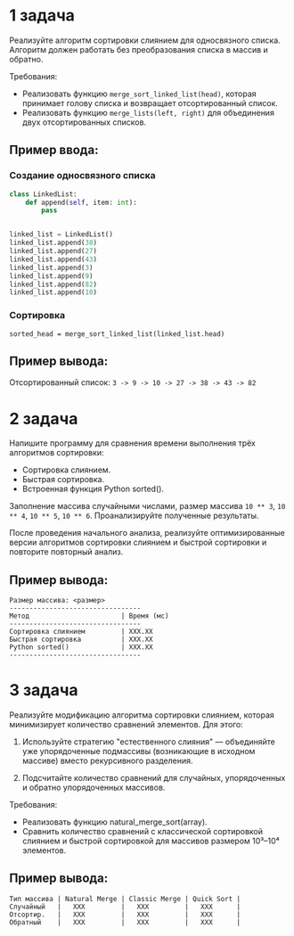 # 1 задача

Реализуйте алгоритм сортировки слиянием для односвязного списка. Алгоритм должен работать без преобразования списка в массив и обратно.

Требования:

- Реализовать функцию `merge_sort_linked_list(head)`, которая принимает голову списка и возвращает отсортированный список.
- Реализовать функцию `merge_lists(left, right)` для объединения двух отсортированных списков.

## Пример ввода:

### Создание односвязного списка

```python
class LinkedList:
    def append(self, item: int):
        pass


linked_list = LinkedList()
linked_list.append(38)
linked_list.append(27)
linked_list.append(43)
linked_list.append(3)
linked_list.append(9)
linked_list.append(82)
linked_list.append(10)
```

### Сортировка

`sorted_head = merge_sort_linked_list(linked_list.head)`

## Пример вывода:

Отсортированный список: `3 -> 9 -> 10 -> 27 -> 38 -> 43 -> 82`

# 2 задача

Напишите программу для сравнения времени выполнения трёх алгоритмов сортировки:

- Сортировка слиянием. 
- Быстрая сортировка.
- Встроенная функция Python sorted().

Заполнение массива случайными числами, размер массива `10 ** 3`, `10 ** 4`, `10 ** 5`, `10 ** 6`. Проанализируйте полученные результаты.

После проведения начального анализа, реализуйте оптимизированные версии алгоритмов сортировки слиянием и быстрой сортировки и повторите повторный анализ.

## Пример вывода:

```
Размер массива: <размер>
---------------------------------
Метод                       | Время (мс)
---------------------------------
Сортировка слиянием         | XXX.XX
Быстрая сортировка          | XXX.XX
Python sorted()             | XXX.XX
---------------------------------
```

# 3 задача

Реализуйте модификацию алгоритма сортировки слиянием, которая минимизирует количество сравнений элементов. Для этого:

1. Используйте стратегию "естественного слияния" — объединяйте уже упорядоченные подмассивы (возникающие в исходном массиве) вместо рекурсивного разделения.

2. Подсчитайте количество сравнений для случайных, упорядоченных и обратно упорядоченных массивов.

Требования:

- Реализовать функцию natural_merge_sort(array).
- Сравнить количество сравнений с классической сортировкой слиянием и быстрой сортировкой для массивов размером 10³–10⁴ элементов.

## Пример вывода:

```
Тип массива | Natural Merge | Classic Merge | Quick Sort |
Случайный   |   XXX         |   XXX         |   XXX      |
Отсортир.   |   XXX         |   XXX         |   XXX      |
Обратный    |   XXX         |   XXX         |   XXX      |
```